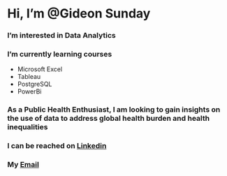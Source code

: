# Hi, I’m @Gideon Sunday
### I’m interested in Data Analytics
### I’m currently learning courses
+ Microsoft Excel
+ Tableau
+ PostgreSQL
+ PowerBi
### As a Public Health Enthusiast, I am looking to gain insights on the use of data to address global health burden and health inequalities
### I can be reached on [Linkedin](www.linkedin.com/in/gideon-sunday-a8686a312)
### My [Email](sundaygidibuoy@gmail.com)
